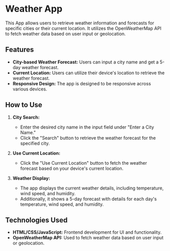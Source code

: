 # Weather App

This App allows users to retrieve weather information and forecasts for specific cities or their current location. It utilizes the OpenWeatherMap API to fetch weather data based on user input or geolocation.

## Features

- **City-based Weather Forecast:** Users can input a city name and get a 5-day weather forecast.
- **Current Location:** Users can utilize their device's location to retrieve the weather forecast.
- **Responsive Design:** The app is designed to be responsive across various devices.

## How to Use

1. **City Search:**
   - Enter the desired city name in the input field under "Enter a City Name."
   - Click the "Search" button to retrieve the weather forecast for the specified city.

2. **Use Current Location:**
   - Click the "Use Current Location" button to fetch the weather forecast based on your device's current location.

3. **Weather Display:**
   - The app displays the current weather details, including temperature, wind speed, and humidity.
   - Additionally, it shows a 5-day forecast with details for each day's temperature, wind speed, and humidity.

## Technologies Used

- **HTML/CSS/JavaScript:** Frontend development for UI and functionality.
- **OpenWeatherMap API:** Used to fetch weather data based on user input or geolocation.

